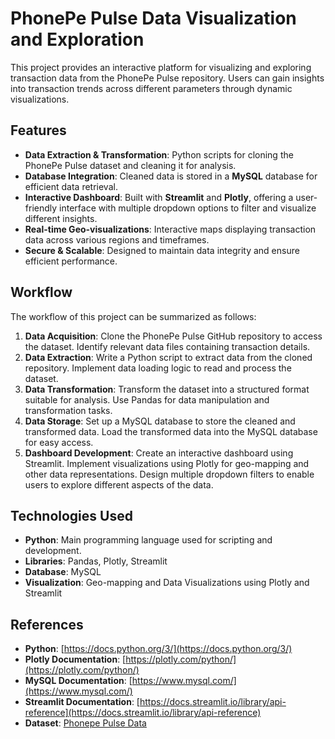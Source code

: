 # PhonePe Pulse Data Visualization and Exploration

This project provides an interactive platform for visualizing and exploring transaction data from the PhonePe Pulse repository. Users can gain insights into transaction trends across different parameters through dynamic visualizations.

## Features

- **Data Extraction & Transformation**: Python scripts for cloning the PhonePe Pulse dataset and cleaning it for analysis.
- **Database Integration**: Cleaned data is stored in a **MySQL** database for efficient data retrieval.
- **Interactive Dashboard**: Built with **Streamlit** and **Plotly**, offering a user-friendly interface with multiple dropdown options to filter and visualize different insights.
- **Real-time Geo-visualizations**: Interactive maps displaying transaction data across various regions and timeframes.
- **Secure & Scalable**: Designed to maintain data integrity and ensure efficient performance.
  
## Workflow

The workflow of this project can be summarized as follows:

1. **Data Acquisition**: Clone the PhonePe Pulse GitHub repository to access the dataset. Identify relevant data files containing transaction details.
2. **Data Extraction**: Write a Python script to extract data from the cloned repository. Implement data loading logic to read and process the dataset.
3. **Data Transformation**: Transform the dataset into a structured format suitable for analysis. Use Pandas for data manipulation and transformation tasks.
4. **Data Storage**: Set up a MySQL database to store the cleaned and transformed data. Load the transformed data into the MySQL database for easy access.
5. **Dashboard Development**: Create an interactive dashboard using Streamlit. Implement visualizations using Plotly for geo-mapping and other data representations. Design multiple dropdown filters to enable users to explore different aspects of the data.

## Technologies Used

- **Python**: Main programming language used for scripting and development.
- **Libraries**: Pandas, Plotly, Streamlit
- **Database**: MySQL
- **Visualization**: Geo-mapping and Data Visualizations using Plotly and Streamlit

## References

- **Python**: [https://docs.python.org/3/](https://docs.python.org/3/)
- **Plotly Documentation**: [https://plotly.com/python/](https://plotly.com/python/)
- **MySQL Documentation**: [https://www.mysql.com/](https://www.mysql.com/)
- **Streamlit Documentation**: [https://docs.streamlit.io/library/api-reference](https://docs.streamlit.io/library/api-reference)
- **Dataset**: [Phonepe Pulse Data]([https://docs.streamlit.io/library/api-reference](https://github.com/PhonePe/pulse#readme))
